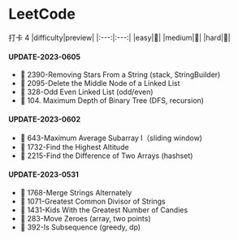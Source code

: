 # LeetCode
打卡 4
|difficulty|preview|
|:---:|:---:|
|easy|:small_blue_diamond:|
|medium|:small_orange_diamond:|
|hard|:small_red_triangle:|

#### UPDATE-2023-0605
- :small_orange_diamond: 2390-Removing Stars From a String (stack, StringBuilder)
- :small_orange_diamond: 2095-Delete the Middle Node of a Linked List
- :small_orange_diamond: 328-Odd Even Linked List (odd/even)
- :small_blue_diamond: 104. Maximum Depth of Binary Tree (DFS, recursion)

#### UPDATE-2023-0602
- :small_blue_diamond: 643-Maximum Average Subarray I（sliding window)
- :small_blue_diamond: 1732-Find the Highest Altitude
- :small_blue_diamond: 2215-Find the Difference of Two Arrays (hashset)

#### UPDATE-2023-0531
- :small_blue_diamond: 1768-Merge Strings Alternately 
- :small_blue_diamond: 1071-Greatest Common Divisor of Strings 
- :small_blue_diamond: 1431-Kids With the Greatest Number of Candies
- :small_blue_diamond: 283-Move Zeroes (array, two points)
- :small_blue_diamond: 392-Is Subsequence (greedy, dp)




